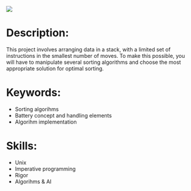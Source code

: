 <p>
  <img src="https://media1.giphy.com/media/l3vR85PnGsBwu1PFK/200w.gif?cid=82a1493bdnurtfoun4wakcwizhqo4lb1u7jl4q0605y1cmlz&ep=v1_gifs_related&rid=200w.gif&ct=g"/>
</p>

# Description:
<p>
  This project involves arranging data in a stack, with a limited set of instructions in the smallest number of moves. To make this possible, you will have to manipulate several sorting algorithms and choose the most appropriate solution for optimal sorting.
</p>

# Keywords:
<ul>
  <li>Sorting algorihms</li>
  <li>Battery concept and handling elements</li>
  <li>Algorihm implementation</li>
</ul>

# Skills:
<ul>
  <li>Unix</li>
  <li>Imperative programming</li>
  <li>Rigor</li>
  <li>Algorihms & AI</li>
</ul>
